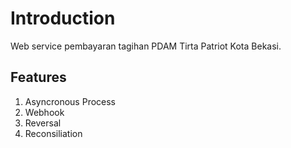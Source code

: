 # Introduction

Web service pembayaran tagihan PDAM Tirta Patriot Kota Bekasi.

## Features

1. Asyncronous Process
2. Webhook
3. Reversal <Badge text="todo" type="info"/> 
4. Reconsiliation <Badge text="todo" type="info"/> 

